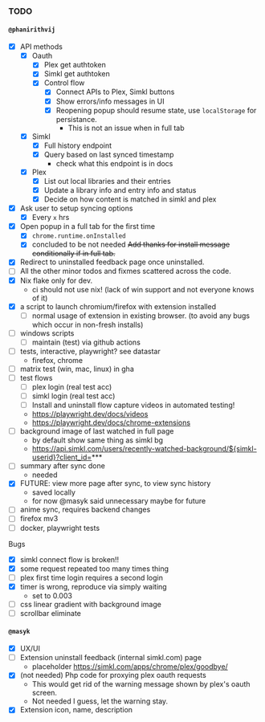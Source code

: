 ### TODO

#### `@phanirithvij`

- [x] API methods
  - [x] Oauth
    - [x] Plex get authtoken
    - [x] Simkl get authtoken
    - [x] Control flow
      - [x] Connect APIs to Plex, Simkl buttons
      - [x] Show errors/info messages in UI
      - [x] Reopening popup should resume state, use `localStorage` for persistance.
        - This is not an issue when in full tab
  - [x] Simkl
    - [x] Full history endpoint
    - [x] Query based on last synced timestamp
      - check what this endpoint is in docs
  - [x] Plex
    - [x] List out local libraries and their entries
    - [x] Update a library info and entry info and status
    - [x] Decide on how content is matched in simkl and plex
- [x] Ask user to setup syncing options
  - [x] Every `x` hrs
- [x] Open popup in a full tab for the first time
  - [x] `chrome.runtime.onInstalled`
  - [x] concluded to be not needed ~~Add thanks for install message conditionally if in full tab.~~
- [x] Redirect to uninstalled feedback page once uninstalled.
- [ ] All the other minor todos and fixmes scattered across the code.
- [x] Nix flake only for dev.
  - ci should not use nix! (lack of win support and not everyone knows of it)
- [x] a script to launch chromium/firefox with extension installed
  - [ ] normal usage of extension in existing browser. (to avoid any bugs which occur in non-fresh installs)
- [ ] windows scripts
  - [ ] maintain (test) via github actions
- [ ] tests, interactive, playwright? see datastar
  - firefox, chrome
- [ ] matrix test (win, mac, linux) in gha
- [ ] test flows
  - [ ] plex login (real test acc)
  - [ ] simkl login (real test acc)
  - [ ] Install and uninstall flow capture videos in automated testing!
  - https://playwright.dev/docs/videos
  - https://playwright.dev/docs/chrome-extensions
- [ ] background image of last watched in full page
  - by default show same thing as simkl bg
  - https://api.simkl.com/users/recently-watched-background/${simkl-userid}?client_id=***
- [ ] summary after sync done
  - needed
- [x] FUTURE: view more page after sync, to view sync history
  - saved locally
  - for now @masyk said unnecessary maybe for future
- [ ] anime sync, requires backend changes
- [ ] firefox mv3
- [ ] docker, playwright tests

Bugs

- [x] simkl connect flow is broken!!
- [x] some request repeated too many times thing
- [ ] plex first time login requires a second login
- [x] timer is wrong, reproduce via simply waiting
  - set to 0.003
- [ ] css linear gradient with background image
- [ ] scrollbar eliminate

#### `@masyk`

- [x] UX/UI
- [ ] Extension uninstall feedback (internal simkl.com) page
  - placeholder https://simkl.com/apps/chrome/plex/goodbye/
- [x] (not needed) Php code for proxying plex oauth requests
  - This would get rid of the warning message shown by plex's oauth screen.
  - Not needed I guess, let the warning stay.
- [x] Extension icon, name, description
